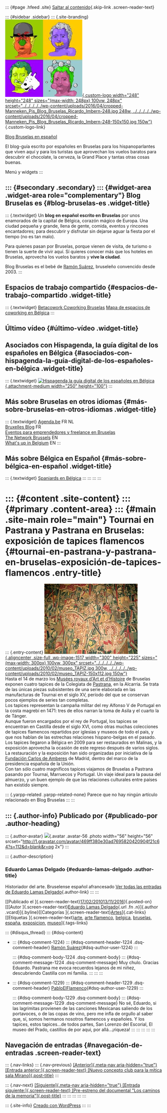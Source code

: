::: {#page .hfeed .site}
[Saltar al
contenido](../../../../../index.html?p=1515#content){.skip-link
.screen-reader-text}

::: {#sidebar .sidebar}
::: {.site-branding}
[![](../../../../../wp-content/uploads/2016/04/cropped-Manneken_Pis_Blog_Bruselas_Ricardo_Imbern-248.jpg){.custom-logo
width="248" height="248" sizes="(max-width: 248px) 100vw, 248px"
srcset="../../../../../wp-content/uploads/2016/04/cropped-Manneken_Pis_Blog_Bruselas_Ricardo_Imbern-248.jpg 248w, ../../../../../wp-content/uploads/2016/04/cropped-Manneken_Pis_Blog_Bruselas_Ricardo_Imbern-248-150x150.jpg 150w"}](../../../../../index.html){.custom-logo-link}

[Blog Bruselas en español](../../../../../index.html)

El blog-guía escrito por españoles en Bruselas para los hispanoparlantes
que viven aquí y para los turistas que aprovechan los vuelos baratos
para descubrir el chocolate, la cerveza, la Grand Place y tantas otras
cosas buenas.

Menú y widgets
:::

::: {#secondary .secondary}
::: {#widget-area .widget-area role="complementary"}
Blog Bruselas es {#blog-bruselas-es .widget-title}
----------------

::: {.textwidget}
Un **blog en español escrito en Bruselas** por unos enamorados de la
capital de Bélgica, corazón mágico de Europa. Una ciudad pequeña y
grande, llena de gente, comida, eventos y rincones encantadores; para
descubrir y disfrutar sin dejarse aguar la fiesta por el tiempo (no es
tan malo).

Para quienes pasan por Bruselas, porque vienen de visita, de turismo o
tienen la suerte de vivir aquí. Sí quieres conocer más que los hoteles
en Bruselas, aprovecha los vuelos baratos y **vive la ciudad**.

Blog Bruselas es el bebé de [Ramón Suárez](http://www.ramonsuarez.com),
bruseleño convencido desde 2003.
:::

Espacios de trabajo compartido {#espacios-de-trabajo-compartido .widget-title}
------------------------------

::: {.textwidget}
[Betacowork Coworking Bruselas](http://www.betacowork.com) [Mapa de
espacios de coworking en Bélgica](http://coworkingbelgium.com)
:::

Último vídeo {#último-vídeo .widget-title}
------------

Asociados con Hispagenda, la guía digital de los españoles en Bélgica {#asociados-con-hispagenda-la-guía-digital-de-los-españoles-en-bélgica .widget-title}
---------------------------------------------------------------------

::: {.textwidget}
[![Hispagenda,la guía digital de los españoles en
Bélgica](../../../../../wp-content/uploads/2010/04/Hispagenda-250px.gif "Hispagenda, la guía digital de los españoles en Bélgica"){.attachment-medium
width="250" height="100"}](http://www.hispagenda.com)
:::

Más sobre Bruselas en otros idiomas {#más-sobre-bruselas-en-otros-idiomas .widget-title}
-----------------------------------

::: {.textwidget}
[Agenda.be](http://www.agenda.be) FR NL\
[Bruxelles Blog](http://www.bxlblog.be/) FR\
[Eventos para emprendedores y freelance en
Bruselas](http://www.betacowork.com/events/)\
[The Network
Brussels](http://groups.yahoo.com/group/TheNetworkBrussels/) EN\
[What\'s up in Belgium](http://www.whatsupin.be/) EN
:::

Más sobre Bélgica en Español {#más-sobre-bélgica-en-español .widget-title}
----------------------------

::: {.textwidget}
[Spaniards en Bélgica](http://www.spaniards.es/paises/belgica)
:::
:::
:::
:::

::: {#content .site-content}
::: {#primary .content-area}
::: {#main .site-main role="main"}
Tournai en Pastrana y Pastrana en Bruselas: exposición de tapices flamencos {#tournai-en-pastrana-y-pastrana-en-bruselas-exposición-de-tapices-flamencos .entry-title}
===========================================================================

::: {.entry-content}
[![](../../../../../wp-content/uploads/2010/02/museo_TAPIZ.jpg){.aligncenter
.size-full .wp-image-1517 width="300" height="225"
sizes="(max-width: 300px) 100vw, 300px"
srcset="../../../../../wp-content/uploads/2010/02/museo_TAPIZ.jpg 300w, ../../../../../wp-content/uploads/2010/02/museo_TAPIZ-150x112.jpg 150w"}](http://www.blogbruselas.com/2010/02/tournai-en-pastrana-y-pastrana-en-bruselas-exposicion-de-tapices-flamencos-de-la-alcarria-en-los-musees-royaux-dart-et-dhistoire.html/museo_tapiz)\
Hasta el 14 de marzo los [Musées royaux d'Art et
d'Histoire](http://www.kmkg-mrah.be/) de Bruselas exponen cuatro tapices
de la Colegiata de [Pastrana](http://www.pastrana.org/), en la Alcarria.
Se trata de las únicas piezas subsistentes de una serie elaborada en las
manufacturas de Tournai en el siglo XV, período del que se conservan
pocos ejemplos de series tan completas.\
Los tapices representan la campaña militar del rey Alfonso V de Portugal
en la costa magrebí en 1471: tres de ellos narran la toma de Asila y el
cuarto la de Tánger.\
Aunque fueron encargados por el rey de Portugal, los tapices se
encuentran en Castilla desde el siglo XVI, como otras muchas colecciones
de tapices flamencos repartidos por iglesias y museos de todo el país, y
que nos hablan de las estrechas relaciones hispano-belgas en el pasado.\
Los tapices llegaron a Bélgica en 2009 para ser restaurados en Malinas,
y la exposición aprovecha la ocasión de este regreso después de varios
siglos.\
La restauración y la exposición han sido organizadas por iniciativa de
la [Fundación Carlos de Amberes](http://www.fcamberes.org/) de Madrid,
dentro del marco de la presidencia española de la Unión.\
Con tan sólo cuatro magníficos tapices viajamos de Bruselas a Pastrana
pasando por Tournai, Marruecos y Portugal. Un viaje ideal para la pausa
del almuerzo, y un buen ejemplo de que las relaciones culturales entre
países han existido siempre.

::: {.yarpp-related .yarpp-related-none}
Parece que no hay ningún artículo relacionado en Blog Bruselas
:::
:::

::: {.author-info}
Publicado por {#publicado-por .author-heading}
-------------

::: {.author-avatar}
![](http://1.gravatar.com/avatar/469ff380e30ad7695820420904f21c64?s=56&d=blank&r=pg){.avatar
.avatar-56 .photo width="56" height="56"
srcset="http://1.gravatar.com/avatar/469ff380e30ad7695820420904f21c64?s=112&d=blank&r=pg 2x"}
:::

::: {.author-description}
### Eduardo Lamas Delgado {#eduardo-lamas-delgado .author-title}

Historiador del arte. Bruselense español afrancesado [Ver todas las
entradas de Eduardo Lamas
Delgado](../../../../author/eduardo/index.html){.author-link}
:::
:::

[[Publicado el
]{.screen-reader-text}[17/02/201013/11/2016](../../../../../index.html?p=1515)]{.posted-on}[[[Autor
]{.screen-reader-text}[Eduardo Lamas
Delgado](../../../../author/eduardo/index.html){.url .fn .n}]{.author
.vcard}]{.byline}[[Categorías
]{.screen-reader-text}[Artes](../../../../category/artes/index.html)]{.cat-links}[[Etiquetas
]{.screen-reader-text}[arte](../../../../tag/arte/index.html), [arte
flamenco](../../../../tag/arte-flamenco/index.html),
[belgica](../../../../tag/belgica/index.html),
[bruselas](../../../../tag/bruselas/index.html),
[españa](../../../../tag/espana/index.html),
[exposicion](../../../../tag/exposicion/index.html),
[museo](../../../../tag/museo/index.html)]{.tags-links}

::: {#disqus_thread}
::: {#dsq-content}
-   ::: {#dsq-comment-1224}
    ::: {#dsq-comment-header-1224 .dsq-comment-header}
    [Ramón Suárez](../../../../../index.html){#dsq-author-user-1224}
    :::

    ::: {#dsq-comment-body-1224 .dsq-comment-body}
    ::: {#dsq-comment-message-1224 .dsq-comment-message}
    Muy chulo. Gracias Eduardo. Pastrana me evoca recuerdos lejanos de
    mi niñez, descubriendo Castilla con mi familia.
    :::
    :::
    :::

-   ::: {#dsq-comment-1229}
    ::: {#dsq-comment-header-1229 .dsq-comment-header}
    [PabloElFlamenco](http://pabloelflamenco.blogspot.com/){#dsq-author-user-1229}
    :::

    ::: {#dsq-comment-body-1229 .dsq-comment-body}
    ::: {#dsq-comment-message-1229 .dsq-comment-message}
    No sé, Eduardo, si las lagrimitas provienen de las canciones
    Mexicanas saliendo de los portavoces, o de las copas de vino, pero
    me infla de orgullo al saber que, sí, somos hermanos nosotros
    flamencos y españoles. Y los tapices, estos tapices...de todos
    partes, San Lorenzo del Escorial, El museo del Prado, castillos de
    por aqui, por allá...¡riqueza!
    :::
    :::
    :::
:::
:::

Navegación de entradas {#navegación-de-entradas .screen-reader-text}
----------------------

::: {.nav-links}
::: {.nav-previous}
[[Anterior]{.meta-nav aria-hidden="true"} [Entrada
anterior:]{.screen-reader-text} [Nuevo concepto club para la mítica sala
Mirano]{.post-title}](../../../../../index.html?p=1496)
:::

::: {.nav-next}
[[Siguiente]{.meta-nav aria-hidden="true"} [Entrada
siguiente:]{.screen-reader-text} [Pre-estreno del documental "Los
caminos de la memoria"]{.post-title}](../../../../../index.html?p=1526)
:::
:::
:::
:::
:::

::: {.site-info}
[Creado con WordPress](https://es.wordpress.org/)
:::
:::
